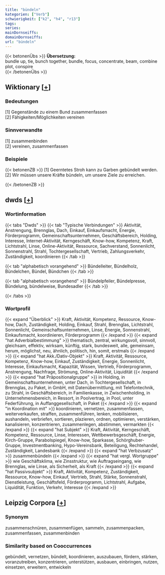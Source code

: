 ```yaml
---
title: "bündeln"
kategorien: ["Verb"]
schwierigkeit: ["k2", "h4", "r13"]
tags:
series:
mainDornseiffs:
domainDornseiffs:
url: "bündeln"
---
```


{{< betonenÜbs >}}
**Übersetzung:**  
bundle up, tie, bunch together, bundle, focus, concentrate, beam, combine  
plot, conspire  
{{< /betonenÜbs >}}

## Wiktionary [[+](https://de.wiktionary.org/wiki/bündeln)]

### Bedeutungen
[1] Gegenstände zu einem Bund zusammenfassen  
[2] Fähigkeiten/Möglichkeiten vereinen  

### Sinnverwandte
[1] zusammenbinden  
[2] vereinen, zusammenfassen  

### Beispiele
{{< betonenZB >}}
[1] Geerntetes Stroh kann zu Garben gebündelt werden.  
[2] Wir müssen unsere Kräfte bündeln, um unsere Ziele zu erreichen.  

{{< /betonenZB >}}


## dwds [[+](https://www.dwds.de/wb/bündeln)]

### Wortinformation
{{< tabs "Dwds" >}}
{{< tab "Typische Verbindungen" >}}
Aktivität, Anstrengung, Brennglas, Dach, Einkauf, Einkaufsmacht, Energie, Förderprogramm, Gemeinschaftsunternehmen, Geschäftsbereich, Holding, Interesse, Internet-Aktivität, Kerngeschäft, Know-how, Kompetenz, Kraft, Lichtstrahl, Linse, Online-Aktivität, Ressource, Sachverstand, Sonnenlicht, Sonnenstrahl, Strahl, Tochtergesellschaft, Vertrieb, Zahlungsverkehr, Zuständigkeit, koordinieren
{{< /tab >}}

{{< tab "alphabetisch vorangehend" >}}
Bündelleiter, Bündelholz, Bündelchen, Bündel, Bündchen
{{< /tab >}}

{{< tab "alphabetisch vorangehend" >}}
Bündelpfeiler, Bündelpresse, Bündelung, bündelweise, Bundesadler
{{< /tab >}}

{{< /tabs >}}

### Wortprofil
{{< expand "Überblick" >}} Kraft, Aktivität, Kompetenz, Ressource, Know-how, Dach, Zuständigkeit, Holding, Einkauf, Strahl, Brennglas, Lichtstrahl, Sonnenlicht, Gemeinschaftsunternehmen, Linse, Energie, Sonnenstrahl, Einkaufsmacht, koordinieren, Förderprogramm {{< /expand >}}
{{< expand "hat Adverbialbestimmung" >}} thematisch, zentral, wirkungsvoll, sinnvoll, gleichsam, effektiv, wirksam, künftig, stark, bundesweit, alle, gemeinsam, herum, möglichst, neu, ähnlich, politisch, hin, somit, erstmals {{< /expand >}}
{{< expand "hat Akk./Dativ-Objekt" >}} Kraft, Aktivität, Ressource, Kompetenz, Know-how, Einkauf, Zuständigkeit, Energie, Sonnenlicht, Interesse, Einkaufsmacht, Kapazität, Wissen, Vertrieb, Förderprogramm, Anstrengung, Nachfrage, Strömung, Online-Aktivität, Liquidität {{< /expand >}}
{{< expand "hat Präpositionalgruppe" >}} in Holding, in Gemeinschaftsunternehmen, unter Dach, in Tochtergesellschaft, in Brennglas, zu Paket, in GmbH, mit Datenübermittlung, mit Telefontechnik, zu Strahl, in Geschäftsbereich, in Familienkasse, in Zwischenholding, in Unternehmensbereich, in Ressort, in Poolvertrag, in Pool, unter Federführung, in Auffanggesellschaft, in Paket {{< /expand >}}
{{< expand "in Koordination mit" >}} koordinieren, vernetzen, zusammenfassen, weiterverkaufen, straffen, zusammenführen, lenken, mobilisieren, aushandeln, verbriefen, sortieren, plazieren, ordnen, optimieren, verstärken, kanalisieren, konzentrieren, zusammenlegen, abstimmen, vermarkten {{< /expand >}}
{{< expand "hat Subjekt" >}} Kraft, Aktivität, Kerngeschäft, Kompetenz, Ressource, Linse, Interessen, Wettbewerbsgeschäft, Energie, Kirch-Gruppe, Parabolspiegel, Know-how, Sparkasse, Schörghuber-Gruppe, Investmentbanking, Hypo-Vereinsbank, Beteiligung, Rechtehandel, Zuständigkeit, Landesbank {{< /expand >}}
{{< expand "hat Verbzusatz" >}} zusammenbündeln {{< /expand >}}
{{< expand "hat vergl. Wortgruppe" >}} wie Geschäftsklima, wie Zinsstruktur, wie Auftragseingang, wie Brennglas, wie Linse, als Sicherheit, als Kraft {{< /expand >}}
{{< expand "hat Passivsubjekt" >}} Kraft, Aktivität, Kompetenz, Zuständigkeit, Ressource, Know-how, Einkauf, Vertrieb, Strahl, Stärke, Sonnenstrahl, Dienstleistung, Geschäftsfeld, Förderprogramm, Lichtstrahl, Aufgabe, Liquidität, Funktion, Verkehr, Interesse {{< /expand >}}

## Leipzig Corpora [[+](https://corpora.uni-leipzig.de/en/res?word=bündeln&corpusId=deu_newscrawl-public_2018)]


### Synonym
zusammenschnüren, zusammenfügen, sammeln, zusammenpacken, zusammenfassen, zusammenbinden


### Similarity based on Cooccurrences
gebündelt, vernetzen, bündelt, koordinieren, auszubauen, fördern, stärken, voranzutreiben, konzentrieren, unterstützen, ausbauen, einbringen, nutzen, einsetzen, erweitern, entwickeln

